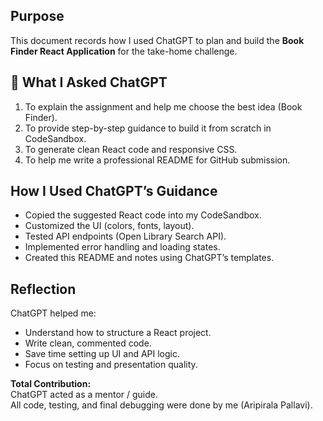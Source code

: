 ## Purpose
This document records how I used ChatGPT to plan and build the **Book Finder React Application** for the take-home challenge.

## 🧩 What I Asked ChatGPT
1. To explain the assignment and help me choose the best idea (Book Finder).
2. To provide step-by-step guidance to build it from scratch in CodeSandbox.
3. To generate clean React code and responsive CSS.
4. To help me write a professional README for GitHub submission.

## How I Used ChatGPT’s Guidance
- Copied the suggested React code into my CodeSandbox.
- Customized the UI (colors, fonts, layout).
- Tested API endpoints (Open Library Search API).
- Implemented error handling and loading states.
- Created this README and notes using ChatGPT’s templates.

## Reflection
ChatGPT helped me:
- Understand how to structure a React project.
- Write clean, commented code.
- Save time setting up UI and API logic.
- Focus on testing and presentation quality.



**Total Contribution:**  
ChatGPT acted as a mentor / guide.  
All code, testing, and final debugging were done by me (Aripirala Pallavi).
